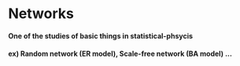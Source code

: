 # Networks

#### One of the studies of basic things in statistical-phsycis
#### ex) Random network (ER model), Scale-free network (BA model) ...
